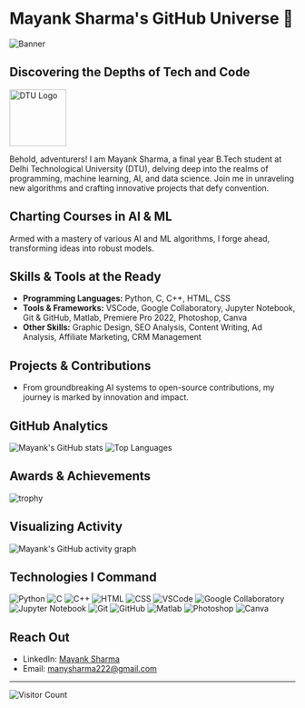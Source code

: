 # Mayank Sharma's GitHub Universe 🚀

![Banner](https://your-banner-image-link.com)

## Discovering the Depths of Tech and Code

<p align="left">
  <img src="https://scontent.fdel8-2.fna.fbcdn.net/v/t39.30808-6/305655806_421582943444336_1035178317495026491_n.jpg?_nc_cat=104&ccb=1-7&_nc_sid=6ee11a&_nc_ohc=dpUPaJ-9nMUQ7kNvgH6hL-N&_nc_ht=scontent.fdel8-2.fna&oh=00_AYBgvPGFVt0qJ6f-UFXBP3IAd2ZfOsHn0bsKBIw9JJD_HQ&oe=667FA4AF" alt="DTU Logo" width="100"/>
</p>

Behold, adventurers! I am Mayank Sharma, a final year B.Tech student at Delhi Technological University (DTU), delving deep into the realms of programming, machine learning, AI, and data science. Join me in unraveling new algorithms and crafting innovative projects that defy convention.

## Charting Courses in AI & ML
Armed with a mastery of various AI and ML algorithms, I forge ahead, transforming ideas into robust models.

## Skills & Tools at the Ready
- **Programming Languages:** Python, C, C++, HTML, CSS
- **Tools & Frameworks:** VSCode, Google Collaboratory, Jupyter Notebook, Git & GitHub, Matlab, Premiere Pro 2022, Photoshop, Canva
- **Other Skills:** Graphic Design, SEO Analysis, Content Writing, Ad Analysis, Affiliate Marketing, CRM Management

## Projects & Contributions
- From groundbreaking AI systems to open-source contributions, my journey is marked by innovation and impact.

## GitHub Analytics
![Mayank's GitHub stats](https://github-readme-stats.vercel.app/api?username=MAINKS&show_icons=true&theme=radical)
![Top Languages](https://github-readme-stats.vercel.app/api/top-langs/?username=MAINKS&layout=compact&theme=radical)

## Awards & Achievements
![trophy](https://github-profile-trophy.vercel.app/?username=MAINKS&theme=radical)

## Visualizing Activity
![Mayank's GitHub activity graph](https://activity-graph.herokuapp.com/graph?username=MAINKS&bg_color=ffffff&color=708090&line=24292e&point=24292e)

## Technologies I Command
![Python](https://img.shields.io/badge/-Python-3776AB?style=flat-square&logo=python&logoColor=white)
![C](https://img.shields.io/badge/-C-00599C?style=flat-square&logo=c&logoColor=white)
![C++](https://img.shields.io/badge/-C++-00599C?style=flat-square&logo=cplusplus&logoColor=white)
![HTML](https://img.shields.io/badge/-HTML-E34F26?style=flat-square&logo=html5&logoColor=white)
![CSS](https://img.shields.io/badge/-CSS-1572B6?style=flat-square&logo=css3&logoColor=white)
![VSCode](https://img.shields.io/badge/-VSCode-007ACC?style=flat-square&logo=visual-studio-code&logoColor=white)
![Google Collaboratory](https://img.shields.io/badge/-Google%20Collaboratory-F9AB00?style=flat-square&logo=google-colab&logoColor=white)
![Jupyter Notebook](https://img.shields.io/badge/-Jupyter%20Notebook-F37626?style=flat-square&logo=jupyter&logoColor=white)
![Git](https://img.shields.io/badge/-Git-F05032?style=flat-square&logo=git&logoColor=white)
![GitHub](https://img.shields.io/badge/-GitHub-181717?style=flat-square&logo=github&logoColor=white)
![Matlab](https://img.shields.io/badge/-Matlab-0076A8?style=flat-square&logo=mathworks&logoColor=white)
![Photoshop](https://img.shields.io/badge/-Photoshop-31A8FF?style=flat-square&logo=adobe-photoshop&logoColor=white)
![Canva](https://img.shields.io/badge/-Canva-00C4CC?style=flat-square&logo=canva&logoColor=white)

## Reach Out
- LinkedIn: [Mayank Sharma](https://www.linkedin.com/in/mayank-sharma-123456/)
- Email: manysharma222@gmail.com

---

![Visitor Count](https://komarev.com/ghpvc/?username=MAINKS&style=flat-square)
